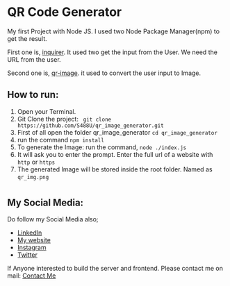 # QR Code Generator

My first Project with Node JS. 
I used two Node Package Manager(npm) to get the result. 

First one is, [inquirer](https://www.npmjs.com/package/inquirer). It used two get the input from the User. We need the URL from the user. 

Second one is, [qr-image](https://www.npmjs.com/package/qr-image). it used to convert the user input to Image.

## How to run:

1. Open your Terminal.
2. Git Clone the project: ` git clone https://github.com/S488U/qr_image_generator.git`
3. First of all open the folder qr_image_generator `cd qr_image_generator`
4. run the command `npm install`
5. To generate the Image: run the command, `node ./index.js`
6. It will ask you to enter the prompt. Enter the full url of a website with `http` or `https`
7. The generated Image will be stored inside the root folder. Named as `qr_img.png`

#
## My Social Media:

Do follow my Social Media also;
- [LinkedIn](https://www.linkedin.com/in/shahabas-abdul-hameed-25312522a/)
- [My website](https://duploader.tech/)
- [Instagram](https://instagram.com/shahbaax.__25/)
- [Twitter](https://twitter.com/ShahabasAbdul)


If Anyone interested to build the server and frontend. Please contact me on mail: [Contact Me](mailto:shahabassabbu12@gmail.com)


